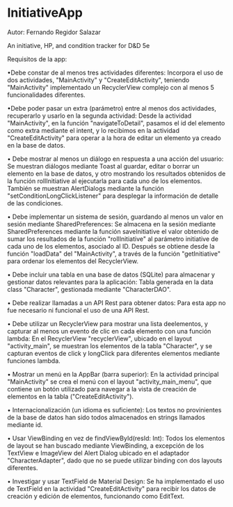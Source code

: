 # InitiativeApp
Autor: Fernando Regidor Salazar 

An initiative, HP, and condition tracker for D&amp;D 5e

Requisitos de la app:

•Debe constar de al menos tres actividades diferentes: Incorpora el uso de dos actividades, "MainActivity" y "CreateEditActivity", teniendo "MainActivity" implementado un RecyclerView complejo con al menos 5 funcionalidades diferentes.

•Debe poder pasar un extra (parámetro) entre al menos dos actividades, recuperarlo y usarlo en la segunda actividad: Desde la actividad "MainActivity", en la función "navigateToDetail", pasamos el id del elemento como extra mediante el intent, y lo recibimos en la actividad "CreateEditActivity" para operar a la hora de editar un elemento ya creado en la base de datos.

• Debe mostrar al menos un diálogo en respuesta a una acción del usuario: Se muestran diálogos mediante Toast al guardar, editar o borrar un elemento en la base de datos, y otro mostrando los resultados obtenidos de la función rollInitiative al ejecutarla para cada uno de los elementos. También se muestran AlertDialogs mediante la función "setConditionLongClickListener" para desplegar la información de detalle de las condiciones.

• Debe implementar un sistema de sesión, guardando al menos un valor en sesión mediante SharedPreferences: Se almacena en la sesión mediante SharedPreferences mediante la función saveInitiative el valor obtenido de sumar los resultados de la función "rollInitiative" al parámetro initiative de cada uno de los elementos, asociado al ID. Después se obtiene desde la función "loadData" del "MainActivity", a través de la función "getInitiative" para ordenar los elementos del RecyclerView. 


• Debe incluir una tabla en una base de datos (SQLite) para almacenar y gestionar datos relevantes para la aplicación: Tabla generada en la data class "Character", gestionada mediante "CharacterDAO".

• Debe realizar llamadas a un API Rest para obtener datos: Para esta app no fue necesario ni funcional el uso de una API Rest.

• Debe utilizar un RecyclerView para mostrar una lista deelementos, y capturar al menos un evento de clic en cada elemento con una función lambda: En el RecyclerView "recyclerView", ubicado en el layout "activity_main", se muestran los elementos de la tabla "Character", y se capturan eventos de click y longClick para diferentes elementos mediante funciones lambda.

• Mostrar un menú en la AppBar (barra superior): En la actividad principal "MainActivity" se crea el menú con el layout "activity_main_menu", que contiene un botón utilizado para navegar a la vista de creación de elementos en la tabla ("CreateEditActivity").

• Internacionalización (un idioma es suficiente): Los textos no provinientes de la base de datos han sido todos almacenados en strings llamados mediante id.

• Usar ViewBinding en vez de findViewById(resId: Int): Todos los elementos de layout se han buscado mediante ViewBinding, a excepción de los TextView e ImageView del Alert Dialog ubicado en el adaptador "CharacterAdapter", dado que no se puede utilizar binding con dos layouts diferentes.

• Investigar y usar TextField de Material Design: Se ha implementado el uso de TextField en la actividad "CreateEditActivity" para recibir los datos de creación y edición de elementos, funcionando como EditText.
